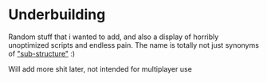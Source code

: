 # Underbuilding
Random stuff that i wanted to add, and also a display of horribly unoptimized scripts and endless pain.
The name is totally not just synonyms of ["sub-structure"](https://github.com/Gdeft/substructure) :)

Will add more shit later, not intended for multiplayer use
